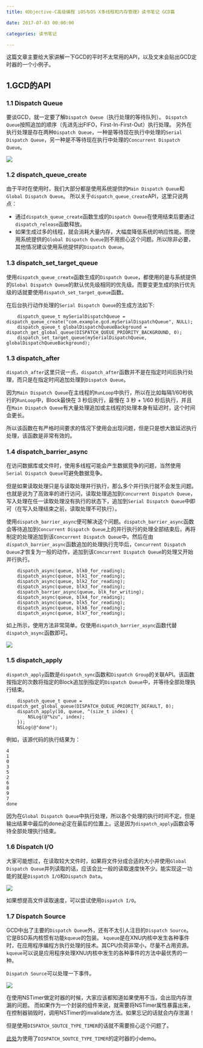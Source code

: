```yaml
---
title: 《Objective-C高级编程 iOS与OS X多线程和内存管理》读书笔记 GCD篇

date: 2017-07-03 00:00:00

categories: 读书笔记

---
```


这篇文章主要给大家讲解一下GCD的平时不太常用的API，以及文末会贴出GCD定时器的一个小例子。

## 1.GCD的API

### 1.1 Dispatch Queue

要谈GCD，就一定要了解`Dispatch Queue`（执行处理的等待队列）。
`Dispatch Queue`按照追加的顺序（先进先出FIFO，First-In-First-Out）执行处理。
另外在执行处理是存在两种`Dispatch Queue`，一种是等待现在执行中处理的`Serial Dispatch Queue`，另一种是不等待现在执行中处理的`Concurrent Dispatch Queue`。

![](http://ocga9x543.bkt.clouddn.com/WX20170703-111143.png)

### 1.2 dispatch\_queue\_create
由于平时在使用时，我们大部分都是使用系统提供的`Main Dispatch Queue`和`Global Dispatch Queue`。
所以关于`dispatch_queue_create`API，这里只说两点：

* 通过`dispatch_queue_create`函数生成的`Dispatch Queue`在使用结束后要通过`dispatch_release`函数释放。
* 如果生成过多的线程，就会消耗大量内存，大幅度降低系统的响应性能。而使用系统提供的`Global Dispatch Queue`则不用担心这个问题。所以除非必要，其他情况建议使用系统提供的`Dispatch Queue`。

### 1.3 dispatch\_set\_target\_queue

使用`dispatch_queue_create`函数生成的`Dispatch Queue`，都使用的是与系统提供的`Global Dispatch Queue`的默认优先级相同的优先级。而要变更生成的执行优先级的话就要使用`dispatch_set_target_queue`函数。

在后台执行动作处理的`Serial Dispatch Queue`的生成方法如下:

```
	dispatch_queue_t mySerialDispatchQueue = dispatch_queue_create("com.example.gcd.mySerialDispatchQueue", NULL);
    dispatch_queue_t globalDispatchQueueBackground = dispatch_get_global_queue(DISPATCH_QUEUE_PRIORITY_BACKGROUND, 0);
    dispatch_set_target_queue(mySerialDispatchQueue, globalDispatchQueueBackground);
```

### 1.3 dispatch\_after
`dispatch_after`这里只说一点，`dispatch_after`函数并不是在指定时间后执行处理，而只是在指定时间追加处理到`Dispatch Queue`。

因为`Main Dispatch Queue`在主线程的`RunLoop`中执行，所以在比如每隔1/60秒执行的`RunLoop`中，Block最快在 3 秒后执行，最慢在 3 秒 + 1/60 秒后执行，并且在`Main Dispatch Queue`有大量处理追加或主线程的处理本身有延迟时，这个时间会更长。

所以该函数在有严格时间要求的情况下使用会出现问题，但是只是想大致延迟执行处理，该函数是非常有效的。

### 1.4 dispatch\_barrier\_async
在访问数据库或文件时，使用多线程可能会产生数据竞争的问题，当然使用`Serial Dispatch Queue`可避免数据竞争。

但是如果读取处理只是与读取处理并行执行，那么多个并行执行就不会发生问题。也就是说为了高效率的进行访问，读取处理追加到`Concurrent Dispatch Queue`，写入处理在任一读取处理没有执行的状态下，追加到`Serial Dispatch Queue`中即可（在写入处理结束之前，读取处理不可执行）。

使用`dispatch_barrier_async`便可解决这个问题。`dispatch_barrier_async`函数会等待追加到`Concurrent Dispatch Queue`上的并行执行的处理全部结束后，再将制定的处理追加到该`Concurrent Dispatch Queue`中。然后在由`dispatch_barrier_async`函数追加的处理执行完毕后，`Concurrent Dispatch Queue`才恢复为一般的动作，追加到该`Concurrent Dispatch Queue`的处理又开始并行执行。

```
    dispatch_async(queue, blk0_for_reading);
    dispatch_async(queue, blk1_for_reading);
    dispatch_async(queue, blk2_for_reading);
    dispatch_async(queue, blk3_for_reading);
    dispatch_barrier_async(queue, blk_for_writing);
    dispatch_async(queue, blk4_for_reading);
    dispatch_async(queue, blk5_for_reading);
    dispatch_async(queue, blk6_for_reading);
    dispatch_async(queue, blk7_for_reading);
```
如上所示，使用方法非常简单。仅使用`dispatch_barrier_async`函数代替`dispatch_async`函数即可。

![](http://ocga9x543.bkt.clouddn.com/WX20170703-115939.png)

### 1.5 dispatch\_apply
`dispatch_apply`函数是`dispatch_sync`函数和`Dispatch Group`的关联API。该函数按指定的次数将指定的Block追加到指定的`Dispatch Queue`中，并等待全部处理执行结束。

```
    dispatch_queue_t queue = dispatch_get_global_queue(DISPATCH_QUEUE_PRIORITY_DEFAULT, 0);
    dispatch_apply(10, queue, ^(size_t index) {
        NSLog(@"%zu", index);
    });
    NSLog(@"done");
```
例如，该源代码的执行结果为：

```
4
1
0
3
5
2
6
8
9
7
done
```
因为在`Global Dispatch Queue`中执行处理，所以各个处理的执行时间不定。但是输出结果中最后的done必定在最后的位置上。这是因为`dispatch_apply`函数会等待全部处理执行结束。

### 1.6 Dispatch I/O
大家可能想过，在读取较大文件时，如果将文件分成合适的大小并使用`Global Dispatch Queue`并列读取的话，应该会比一般的读取速度快不少。能实现这一功能的就是`Dispatch I/O`和`Dispatch Data`。

![](http://ocga9x543.bkt.clouddn.com/WX20170703-140234.png)

如果想提高文件读取速度，可以尝试使用`Dispatch I/O`。

### 1.7 Dispatch Source
GCD中出了主要的`Dispatch Queue`外，还有不太引人注目的`Dispatch Source`。它是BSD系内核惯有功能`kqueue`的包装。
`kqueue`是在XNU内核中发生各种事件时，在应用程序编程方执行处理的技术。其CPU负荷非常小，尽量不占用资源。`kqueue`可以说是应用程序处理XNU内核中发生的各种事件的方法中最优秀的一种。

`Dispatch Source`可以处理一下事件。

![](http://ocga9x543.bkt.clouddn.com/WX20170703-141244.png)


在使用NSTimer做定时器的时候，大家应该都知道如果使用不当，会出现内存泄漏的问题。
而如果作为一个封装的组件来说，就需要将NSTimer属性暴露出来，在控制器销毁时，调用NSTimer的invalidate方法。如果忘记的话就会内存泄漏！

但是使用`DISPATCH_SOUTCE_TYPE_TIMER`的话就不需要担心这个问题了。

[此处](https://github.com/qcyl/GCD-Timer-Demo)为使用了`DISPATCH_SOUTCE_TYPE_TIMER`的定时器的小demo。
